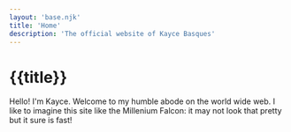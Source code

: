 ```yaml
---
layout: 'base.njk'
title: 'Home'
description: 'The official website of Kayce Basques'
---
```


# {{title}}

Hello! I'm Kayce. Welcome to my humble abode on the world wide web.
I like to imagine this site like the Millenium Falcon: it may
not look that pretty but it sure is fast!
